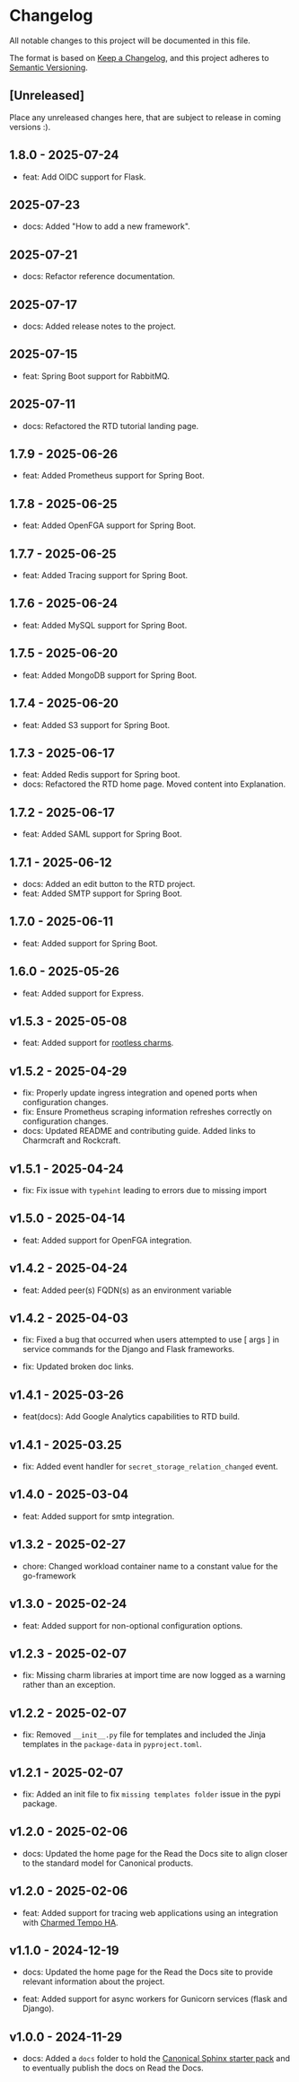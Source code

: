 # Changelog

All notable changes to this project will be documented in this file.

The format is based on [Keep a Changelog](https://keepachangelog.com/en/1.1.0/),
and this project adheres to [Semantic Versioning](https://semver.org/spec/v2.0.0.html).

## [Unreleased]

Place any unreleased changes here, that are subject to release in coming versions :).

## 1.8.0 - 2025-07-24

* feat: Add OIDC support for Flask.

## 2025-07-23

* docs: Added "How to add a new framework".

## 2025-07-21

* docs: Refactor reference documentation.

## 2025-07-17

* docs: Added release notes to the project.

## 2025-07-15

* feat: Spring Boot support for RabbitMQ.

## 2025-07-11

* docs: Refactored the RTD tutorial landing page.

## 1.7.9 - 2025-06-26

* feat: Added Prometheus support for Spring Boot.

## 1.7.8 - 2025-06-25

* feat: Added OpenFGA support for Spring Boot.

## 1.7.7 - 2025-06-25

* feat: Added Tracing support for Spring Boot.

## 1.7.6 - 2025-06-24

* feat: Added MySQL support for Spring Boot.

## 1.7.5 - 2025-06-20

* feat: Added MongoDB support for Spring Boot.

## 1.7.4 - 2025-06-20

* feat: Added S3 support for Spring Boot.

## 1.7.3 - 2025-06-17

* feat: Added Redis support for Spring boot.
* docs: Refactored the RTD home page. Moved content into Explanation.

## 1.7.2 - 2025-06-17

* feat: Added SAML support for Spring Boot.

## 1.7.1 - 2025-06-12

* docs: Added an edit button to the RTD project.
* feat: Added SMTP support for Spring Boot.

## 1.7.0 - 2025-06-11

* feat: Added support for Spring Boot.

## 1.6.0 - 2025-05-26

* feat: Added support for Express.

## v1.5.3 - 2025-05-08

* feat: Added support for 
[rootless charms](https://discourse.charmhub.io/t/juju-3-6-0-released/16027#rootless-charms-on-k8s-3).

## v1.5.2 - 2025-04-29

* fix: Properly update ingress integration and opened ports when 
  configuration changes.
* fix: Ensure Prometheus scraping information refreshes correctly on 
  configuration changes.
* docs: Updated README and contributing guide. Added links to Charmcraft and Rockcraft.

## v1.5.1 - 2025-04-24

* fix: Fix issue with `typehint` leading to errors due to missing import

## v1.5.0 - 2025-04-14

* feat: Added support for OpenFGA integration.

## v1.4.2 - 2025-04-24

* feat: Added peer(s) FQDN(s) as an environment variable

## v1.4.2 - 2025-04-03

* fix: Fixed a bug that occurred when users attempted to use [ args ] in service
  commands for the Django and Flask frameworks.

* fix: Updated broken doc links.

## v1.4.1 - 2025-03-26

* feat(docs): Add Google Analytics capabilities to RTD build.

## v1.4.1 - 2025-03.25

* fix: Added event handler for `secret_storage_relation_changed` 
  event.

## v1.4.0 - 2025-03-04

* feat: Added support for smtp integration.

## v1.3.2 - 2025-02-27

* chore: Changed workload container name to a constant value for the
  go-framework

## v1.3.0 - 2025-02-24

* feat: Added support for non-optional configuration options.

## v1.2.3 - 2025-02-07

* fix: Missing charm libraries at import time are now logged as a warning
  rather than an exception.

## v1.2.2 - 2025-02-07

* fix: Removed `__init__.py` file for templates and included the Jinja templates
  in the `package-data` in `pyproject.toml`.

## v1.2.1 - 2025-02-07

* fix: Added an init file to fix `missing templates folder` issue in the pypi
  package.

## v1.2.0 - 2025-02-06

* docs: Updated the home page for the Read the Docs site to align closer to the
  standard model for Canonical products.

## v1.2.0 - 2025-02-06

* feat: Added support for tracing web applications using an integration with
  [Charmed Tempo HA](https://charmhub.io/topics/charmed-tempo-ha).

## v1.1.0 - 2024-12-19

* docs: Updated the home page for the Read the Docs site to provide relevant
  information about the project.

* feat: Added support for async workers for Gunicorn services (flask and Django).

## v1.0.0 - 2024-11-29

* docs: Added a `docs` folder to hold the
  [Canonical Sphinx starter pack](https://github.com/canonical/sphinx-docs-starter-pack)
  and to eventually publish the docs on Read the Docs.
